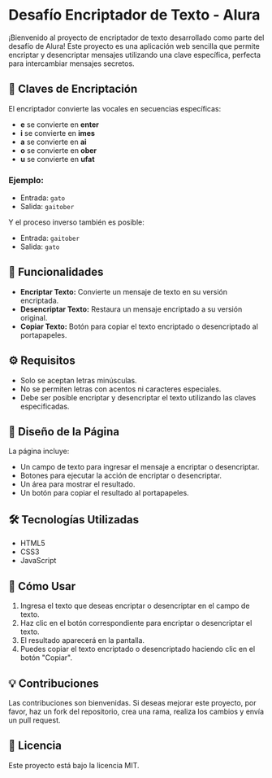 # Desafío Encriptador de Texto - Alura

¡Bienvenido al proyecto de encriptador de texto desarrollado como parte del desafío de Alura! Este proyecto es una aplicación web sencilla que permite encriptar y desencriptar mensajes utilizando una clave específica, perfecta para intercambiar mensajes secretos.

## 🔑 Claves de Encriptación

El encriptador convierte las vocales en secuencias específicas:

- **e** se convierte en **enter**
- **i** se convierte en **imes**
- **a** se convierte en **ai**
- **o** se convierte en **ober**
- **u** se convierte en **ufat**

### Ejemplo:
- Entrada: `gato`
- Salida: `gaitober`
  
Y el proceso inverso también es posible:
- Entrada: `gaitober`
- Salida: `gato`

## 🚀 Funcionalidades

- **Encriptar Texto:** Convierte un mensaje de texto en su versión encriptada.
- **Desencriptar Texto:** Restaura un mensaje encriptado a su versión original.
- **Copiar Texto:** Botón para copiar el texto encriptado o desencriptado al portapapeles.

## ⚙️ Requisitos

- Solo se aceptan letras minúsculas.
- No se permiten letras con acentos ni caracteres especiales.
- Debe ser posible encriptar y desencriptar el texto utilizando las claves especificadas.

## 🎨 Diseño de la Página

La página incluye:

- Un campo de texto para ingresar el mensaje a encriptar o desencriptar.
- Botones para ejecutar la acción de encriptar o desencriptar.
- Un área para mostrar el resultado.
- Un botón para copiar el resultado al portapapeles.

## 🛠 Tecnologías Utilizadas

- HTML5
- CSS3
- JavaScript

## 📄 Cómo Usar

1. Ingresa el texto que deseas encriptar o desencriptar en el campo de texto.
2. Haz clic en el botón correspondiente para encriptar o desencriptar el texto.
3. El resultado aparecerá en la pantalla.
4. Puedes copiar el texto encriptado o desencriptado haciendo clic en el botón "Copiar".

## 💡 Contribuciones

Las contribuciones son bienvenidas. Si deseas mejorar este proyecto, por favor, haz un fork del repositorio, crea una rama, realiza los cambios y envía un pull request.

## 📜 Licencia

Este proyecto está bajo la licencia MIT.


